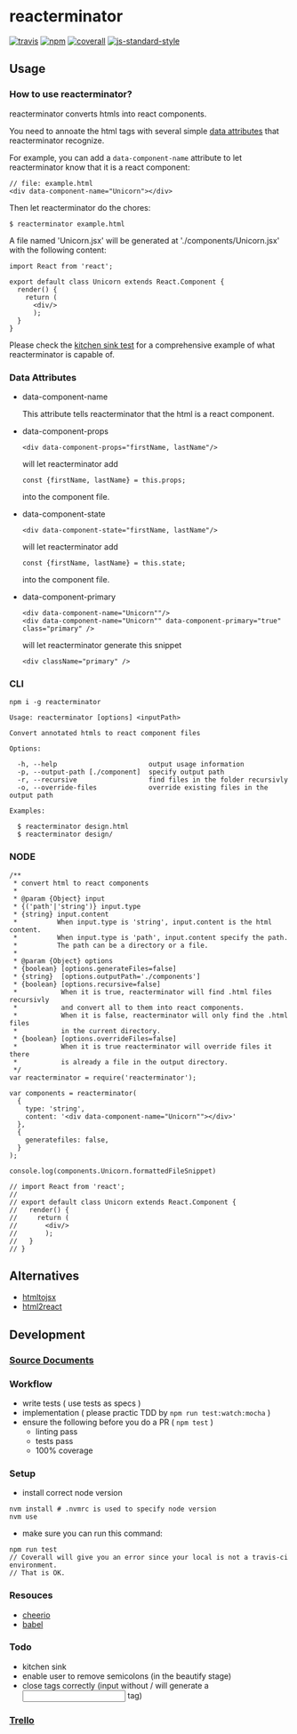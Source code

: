 # reacterminator
[![travis][travis-image]][travis-url]
[![npm][npm-image]][npm-url]
[![coverall][coverall-image]][coverall-url]
[![js-standard-style][js-standard-style-image]][js-standard-style-url]

[travis-image]:            https://img.shields.io/travis/poetic/reacterminator.svg?branch=master
[travis-url]:              https://travis-ci.org/poetic/reacterminator
[npm-image]:               https://img.shields.io/npm/v/reacterminator.svg
[npm-url]:                 https://npmjs.org/package/reacterminator
[coverall-image]:          https://img.shields.io/coveralls/poetic/reacterminator.svg
[coverall-url]:            https://coveralls.io/github/poetic/reacterminator
[js-standard-style-image]: https://img.shields.io/badge/code%20style-standard-brightgreen.svg
[js-standard-style-url]:   http://standardjs.com/

## Usage

### How to use reacterminator?
reacterminator converts htmls into react components.

You need to annoate the html tags with several simple
[data attributes](#data-attributes) that reacterminator recognize.

For example, you can add a `data-component-name` attribute to let
reacterminator know that it is a react component:
```
// file: example.html
<div data-component-name="Unicorn"></div>
```

Then let reacterminator do the chores:
```
$ reacterminator example.html
```

A file named 'Unicorn.jsx' will be generated at './components/Unicorn.jsx'
with the following content:
```
import React from 'react';

export default class Unicorn extends React.Component {
  render() {
    return (
      <div/>
      );
  }
}
```

Please check the [kitchen sink test](test/integration/kitchen-sink.js)
for a comprehensive example of what reacterminator is capable of.

### Data Attributes
- data-component-name

  This attribute tells reacterminator that the html is a react component.

- data-component-props

  `<div data-component-props="firstName, lastName"/>`

  will let reacterminator add

  `const {firstName, lastName} = this.props;`

  into the component file.

- data-component-state

  `<div data-component-state="firstName, lastName"/>`

  will let reacterminator add

  `const {firstName, lastName} = this.state;`

  into the component file.

- data-component-primary

  ```
  <div data-component-name="Unicorn""/>
  <div data-component-name="Unicorn"" data-component-primary="true" class="primary" />
  ```

  will let reacterminator generate this snippet

  `<div className="primary" />`

### CLI
```
npm i -g reacterminator
```

```
Usage: reacterminator [options] <inputPath>

Convert annotated htmls to react component files

Options:

  -h, --help                       output usage information
  -p, --output-path [./component]  specify output path
  -r, --recursive                  find files in the folder recursivly
  -o, --override-files             override existing files in the output path

Examples:

  $ reacterminator design.html
  $ reacterminator design/
```

### NODE
```
/**
 * convert html to react components
 *
 * @param {Object} input
 * {('path'|'string')} input.type
 * {string} input.content
 *          When input.type is 'string', input.content is the html content.
 *          When input.type is 'path', input.content specify the path.
 *          The path can be a directory or a file.
 *
 * @param {Object} options
 * {boolean} [options.generateFiles=false]
 * {string}  [options.outputPath='./components']
 * {boolean} [options.recursive=false]
 *           When it is true, reacterminator will find .html files recursivly
 *           and convert all to them into react components.
 *           When it is false, reacterminator will only find the .html files
 *           in the current directory.
 * {boolean} [options.overrideFiles=false]
 *           When it is true reacterminator will override files it there
 *           is already a file in the output directory.
 */
var reacterminator = require('reacterminator');

var components = reacterminator(
  {
    type: 'string',
    content: '<div data-component-name="Unicorn""></div>'
  },
  {
    generatefiles: false,
  }
);

console.log(components.Unicorn.formattedFileSnippet)

// import React from 'react';
//
// export default class Unicorn extends React.Component {
//   render() {
//     return (
//       <div/>
//       );
//   }
// }
```

## Alternatives
- [htmltojsx](https://github.com/reactjs/react-magic/blob/master/README-htmltojsx.md)
- [html2react](https://github.com/roman01la/html-to-react-components)

## Development

### [Source Documents](http://poetic.github.io/reacterminator/doc)

### Workflow
- write tests ( use tests as specs )
- implementation ( please practic TDD by `npm run test:watch:mocha` )
- ensure the following before you do a PR ( `npm test` )
  - linting pass
  - tests pass
  - 100% coverage

### Setup
- install correct node version
```shell
nvm install # .nvmrc is used to specify node version
nvm use
```
- make sure you can run this command:
```
npm run test
// Coverall will give you an error since your local is not a travis-ci environment.
// That is OK.
```

### Resouces
- [cheerio](https://github.com/cheeriojs/cheerio)
- [babel](https://github.com/babel/babel)

### Todo
- kitchen sink
- enable user to remove semicolons (in the beautify stage)
- close tags correctly (input without / will generate a <input></input> tag)

### [Trello](https://trello.com/b/n7iRAJ7M/reacterminator)
